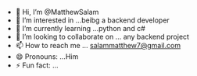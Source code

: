 - 👋 Hi, I’m @MatthewSalam
- 👀 I’m interested in ...beibg a backend developer
- 🌱 I’m currently learning ...python and c#
- 💞️ I’m looking to collaborate on ... any backend project
- 📫 How to reach me ... salammatthew7@gmail.com
- 😄 Pronouns: ...Him
- ⚡ Fun fact: ...

<!---
MatthewSalam/MatthewSalam is a ✨ special ✨ repository because its `README.md` (this file) appears on your GitHub profile.
You can click the Preview link to take a look at your changes.
--->
